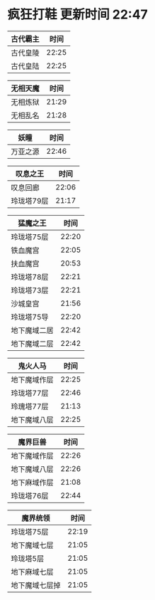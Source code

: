 # 疯狂打鞋 更新时间 22:47

| 古代霸主   | 时间    |
|--------|-------|
| 古代皇陵 | 22:25 |
| 古代皇陆 | 22:25 |

| 无相天魔   | 时间    |
|--------|-------|
| 无相炼狱 | 21:29 |
| 无相乱名 | 21:28 |

| 妖瞳   | 时间    |
|--------|-------|
| 万亚之源 | 22:46 |

| 叹息之王   | 时间    |
|--------|-------|
| 叹息回廊 | 22:06 |
| 玲珑塔79层 | 21:17 |

| 猛魔之王   | 时间    |
|--------|-------|
| 玲珑塔75层 | 22:20 |
| 铁血魔宫 | 22:05 |
| 扶血魔宫 | 20:53 |
| 玲珑塔78层 | 22:21 |
| 玲珑塔73层 | 22:21 |
| 沙城皇宫 | 21:56 |
| 玲珑塔75导 | 22:20 |
| 地下魔域二居 | 22:42 |
| 地下魔域二层 | 22:42 |

| 鬼火人马   | 时间    |
|--------|-------|
| 地下魔域作层 | 22:25 |
| 玲珑塔77层 | 22:46 |
| 玲瑰塔77层 | 21:13 |
| 地下魔域八层 | 22:25 |

| 魔界巨兽   | 时间    |
|--------|-------|
| 地下魔域作层 | 22:26 |
| 地下魔域八层 | 22:26 |
| 地下麻域作层 | 21:08 |
| 玲珑塔76层 | 22:44 |

| 魔界统领   | 时间    |
|--------|-------|
| 玲珑塔75层 | 22:19 |
| 地下魔域七层 | 21:05 |
| 玲珑塔5层 | 21:05 |
| 地下麻域七层 | 21:05 |
| 地下魔域七层掉 | 21:05 |